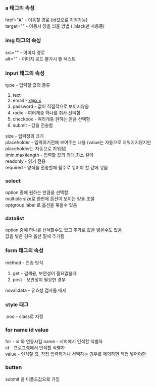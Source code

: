 ### a 태그의 속성

href="#" - 이동할 경로 (id값으로 지정가능)  
target="" - 이동시 창을 띄울 방법 (_black만 사용중)  


### img 태그의 속성

src="" - 이미지 경로  
alt="" - 이미지 로드 불가시 뜰 텍스트  

### input 태그의 속성

type - 입력할 값의 종류  
 1. text  
 2. email - x@x.x  
 3. password - 값이 직접적으로 보이지않음  
 4. radio - 여러개중 하나를 취사 선택함  
 5. checkbox - 여러개중 원하는 만큼 선택함   
 6. submit - 값을 전송함  
 
size - 입력창의 크기   
placeholder - 입력하기전에 보여주는 내용 (value는 자동으로 지워지지않지만 placeholder는 자동으로 지워짐)    
(min,max)length - 입력할 값의 최대,최소 길이    
readonly - 읽기 전용  
required - 양식을 전송할때 필수로 넣어야 할 값에 넣음  

### select

option 중에 원하는 만큼을 선택함   
multiple size로 한번에 옵션이 보이는 량을 조절  
optgroup label 로 옵션을 묶을수 있음  

### datalist 

option 중에 하나를 선택할수도 있고 추가로 값을 넣을수도 있음  
값을 넣은 경우 옵션 밑에 추가됨  


### form 태그의 속성

method - 전송 방식
1. get - 검색용, 보안성이 필요없을때
2. post - 보안성이 필요한 경우

novalidata - 유효성 검사를 배제

### style 태그

.ooo - class로 지정

### for name id value

for - id 와 연동시킴
name - 서버에서 인식할 식별자  
id - 프로그램에서 인식할 식별자  
value - 인식할 값, 직접 입력하거나 선택하는 경우를 제외하면 직접 넣어야함

### butten

submit 을 디폴드값으로 가짐
